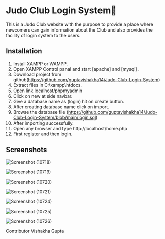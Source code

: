 # Judo Club Login System🥋
This is a Judo Club website with the purpose to provide a place where newcomers can gain information about the Club and also provides the facility of login system to the users.
## Installation
1. Install XAMPP or WAMPP.
2. Open XAMPP Control panal and start [apache] and [mysql] .
3. Download project from github(https://github.com/guptavishakha14/Judo-Club-Login-System)
4. Extract files in C:\xampp\htdocs.
5. Open link localhost/phpmyadmin
6. Click on new at side navbar.
7. Give a database name as (login) hit on create button.
8. After creating database name click on import.
9. Browse the database file (https://github.com/guptavishakha14/Judo-Club-Login-System/blob/main/login.sql)
10. After importing successfully.
11. Open any browser and type http://localhost/home.php
12. First register and then login.

## Screenshots
![Screenshot (10718)](https://user-images.githubusercontent.com/59644712/156917668-f96db880-01cf-4aa9-acef-ea138ecbd4da.png)

![Screenshot (10719)](https://user-images.githubusercontent.com/59644712/156917776-2b1a8c0c-de17-48f0-90be-9d371e4b29f8.png)

![Screenshot (10720)](https://user-images.githubusercontent.com/59644712/156917786-e456620a-6229-4a41-84e1-2fcee265f4d3.png)

![Screenshot (10721)](https://user-images.githubusercontent.com/59644712/156917793-3f39e053-4aa9-4ffb-908d-b1b35e55a230.png)

![Screenshot (10724)](https://user-images.githubusercontent.com/59644712/156917797-e1ffa485-dd24-42f5-9891-2fc991563871.png)

![Screenshot (10725)](https://user-images.githubusercontent.com/59644712/156917798-e40898bc-066a-4816-a20b-eec12f315d19.png)

![Screenshot (10726)](https://user-images.githubusercontent.com/59644712/156917808-fc588cdd-15a9-41c9-9c83-89dbe67a88a1.png)

Contributor Vishakha Gupta
